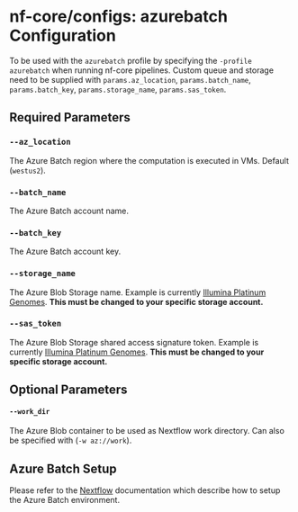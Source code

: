 # nf-core/configs: azurebatch Configuration

To be used with the `azurebatch` profile by specifying the `-profile azurebatch` when running nf-core pipelines.
Custom queue and storage need to be supplied with `params.az_location`, `params.batch_name`, `params.batch_key`, `params.storage_name`, `params.sas_token`.

## Required Parameters

### `--az_location`

The Azure Batch region where the computation is executed in VMs. Default (`westus2`).

### `--batch_name`

The Azure Batch account name.

### `--batch_key`

The Azure Batch account key.

### `--storage_name`

The Azure Blob Storage name. Example is currently [Illumina Platinum Genomes](https://docs.microsoft.com/en-us/azure/open-datasets/dataset-illumina-platinum-genomes?tabs=azure-storage). **This must be changed to your specific storage account.**

### `--sas_token`

The Azure Blob Storage shared access signature token.  Example is currently [Illumina Platinum Genomes](https://docs.microsoft.com/en-us/azure/open-datasets/dataset-illumina-platinum-genomes?tabs=azure-storage). **This must be changed to your specific storage account.**

## Optional Parameters

#### `--work_dir`

The Azure Blob container to be used as Nextflow work directory. Can also be specified with (`-w az://work`).

## Azure Batch Setup

Please refer to the [Nextflow](https://www.nextflow.io/docs/edge/azure.html) documentation which describe how to setup the Azure Batch environment.
